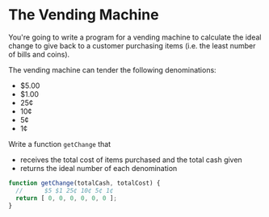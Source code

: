 # The Vending Machine

You're going to write a program for a vending machine to calculate the ideal change to give back to a customer purchasing items (i.e. the least number of bills and coins).

The vending machine can tender the following denominations:

- $5.00
- $1.00
- 25¢
- 10¢
- 5¢
- 1¢

Write a function `getChange` that
- receives the total cost of items purchased and the total cash given
- returns the ideal number of each denomination

```js
function getChange(totalCash, totalCost) {
  //      $5 $1 25¢ 10¢ 5¢ 1¢
  return [ 0, 0, 0, 0, 0, 0 ];
}
```
